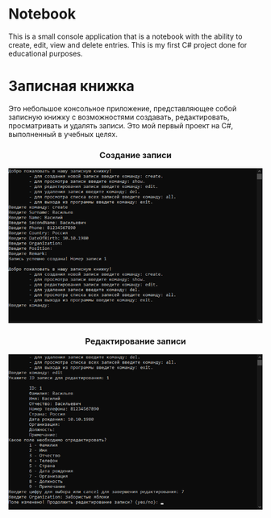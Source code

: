 # Notebook
This is a small console application that is a notebook with the ability to create, edit, view and delete entries. This is my first C# project done for educational purposes.

# Записная книжка

Это небольшое консольное приложение, представляющее собой записную книжку с возможностями создавать, редактировать, просматривать и удалять записи. Это мой первый проект на C#, выполненный в учебных целях.
<br>
<div align="center">

### Создание записи
![Alt text](./Resources/Notebook_App_1.png) 

### Редактирование записи
![Alt text](./Resources/Notebook_App_3.png)

</div>